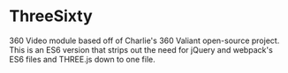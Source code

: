 # ThreeSixty

360 Video module based off of Charlie's 360 Valiant open-source project.
This is an ES6 version that strips out the need for jQuery and webpack's ES6 files and THREE.js down to one file.
